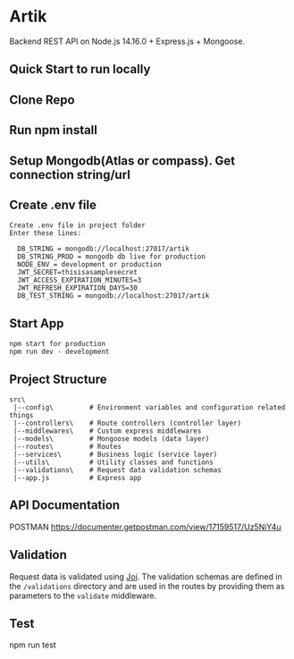 # Artik

Backend REST API on Node.js 14.16.0 + Express.js + Mongoose.

## Quick Start to run locally

## Clone Repo

## Run npm install

## Setup Mongodb(Atlas or compass). Get connection string/url

## Create .env file

    Create .env file in project folder
    Enter these lines:

      DB_STRING = mongodb://localhost:27017/artik
      DB_STRING_PROD = mongodb db live for production
      NODE_ENV = development or production
      JWT_SECRET=thisisasamplesecret
      JWT_ACCESS_EXPIRATION_MINUTES=3
      JWT_REFRESH_EXPIRATION_DAYS=30
      DB_TEST_STRING = mongodb://localhost:27017/artik

## Start App
    npm start for production
    npm run dev - development
## Project Structure

```
src\
 |--config\         # Environment variables and configuration related things
 |--controllers\    # Route controllers (controller layer)
 |--middlewares\    # Custom express middlewares
 |--models\         # Mongoose models (data layer)
 |--routes\         # Routes
 |--services\       # Business logic (service layer)
 |--utils\          # Utility classes and functions
 |--validations\    # Request data validation schemas
 |--app.js          # Express app
```

## API Documentation

POSTMAN 
https://documenter.getpostman.com/view/17159517/Uz5NiY4u



## Validation

Request data is validated using [Joi](https://joi.dev/).
The validation schemas are defined in the `/validations` directory and are used in the routes by providing them as parameters to the `validate` middleware.

## Test
  npm run test
